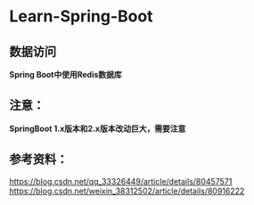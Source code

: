 # Learn-Spring-Boot

## 数据访问

**Spring Boot中使用Redis数据库**

## 注意：
**SpringBoot 1.x版本和2.x版本改动巨大，需要注意**

## 参考资料：
https://blog.csdn.net/qq_33326449/article/details/80457571
https://blog.csdn.net/weixin_38312502/article/details/80916222

